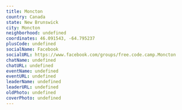 ```yaml
---
title: Moncton
country: Canada
state: New Brunswick
city: Moncton
neighborhood: undefined
coordinates: 46.091543, -64.795237
plusCode: undefined
socialName: Facebook
socialURL: https://www.facebook.com/groups/free.code.camp.Moncton
chatName: undefined
chatURL: undefined
eventName: undefined
eventURL: undefined
leaderName: undefined
leaderURL: undefined
oldPhoto: undefined
coverPhoto: undefined
---
```

